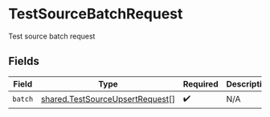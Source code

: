 # TestSourceBatchRequest

Test source batch request


## Fields

| Field                                                                              | Type                                                                               | Required                                                                           | Description                                                                        |
| ---------------------------------------------------------------------------------- | ---------------------------------------------------------------------------------- | ---------------------------------------------------------------------------------- | ---------------------------------------------------------------------------------- |
| `batch`                                                                            | [shared.TestSourceUpsertRequest](../../models/shared/testsourceupsertrequest.md)[] | :heavy_check_mark:                                                                 | N/A                                                                                |